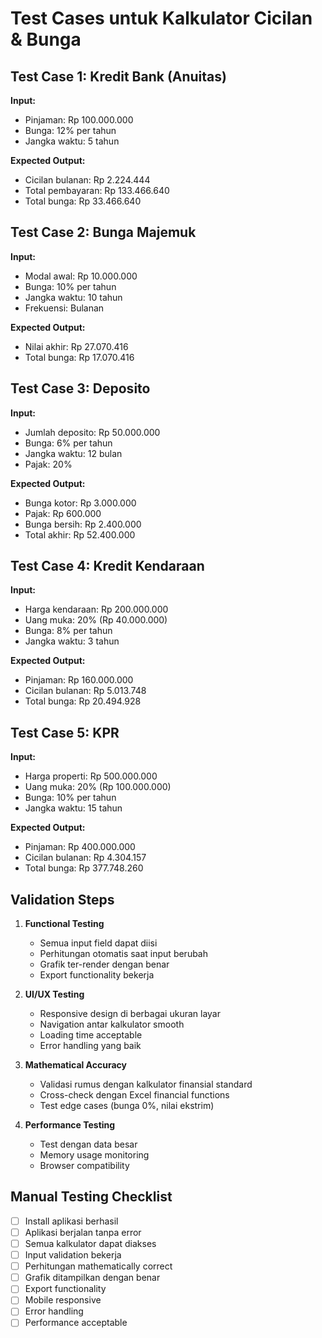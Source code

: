 # Test Cases untuk Kalkulator Cicilan & Bunga

## Test Case 1: Kredit Bank (Anuitas)
**Input:**
- Pinjaman: Rp 100.000.000
- Bunga: 12% per tahun
- Jangka waktu: 5 tahun

**Expected Output:**
- Cicilan bulanan: Rp 2.224.444
- Total pembayaran: Rp 133.466.640
- Total bunga: Rp 33.466.640

## Test Case 2: Bunga Majemuk
**Input:**
- Modal awal: Rp 10.000.000
- Bunga: 10% per tahun
- Jangka waktu: 10 tahun
- Frekuensi: Bulanan

**Expected Output:**
- Nilai akhir: Rp 27.070.416
- Total bunga: Rp 17.070.416

## Test Case 3: Deposito
**Input:**
- Jumlah deposito: Rp 50.000.000
- Bunga: 6% per tahun
- Jangka waktu: 12 bulan
- Pajak: 20%

**Expected Output:**
- Bunga kotor: Rp 3.000.000
- Pajak: Rp 600.000
- Bunga bersih: Rp 2.400.000
- Total akhir: Rp 52.400.000

## Test Case 4: Kredit Kendaraan
**Input:**
- Harga kendaraan: Rp 200.000.000
- Uang muka: 20% (Rp 40.000.000)
- Bunga: 8% per tahun
- Jangka waktu: 3 tahun

**Expected Output:**
- Pinjaman: Rp 160.000.000
- Cicilan bulanan: Rp 5.013.748
- Total bunga: Rp 20.494.928

## Test Case 5: KPR
**Input:**
- Harga properti: Rp 500.000.000
- Uang muka: 20% (Rp 100.000.000)
- Bunga: 10% per tahun
- Jangka waktu: 15 tahun

**Expected Output:**
- Pinjaman: Rp 400.000.000
- Cicilan bulanan: Rp 4.304.157
- Total bunga: Rp 377.748.260

## Validation Steps

1. **Functional Testing**
   - Semua input field dapat diisi
   - Perhitungan otomatis saat input berubah
   - Grafik ter-render dengan benar
   - Export functionality bekerja

2. **UI/UX Testing**
   - Responsive design di berbagai ukuran layar
   - Navigation antar kalkulator smooth
   - Loading time acceptable
   - Error handling yang baik

3. **Mathematical Accuracy**
   - Validasi rumus dengan kalkulator finansial standard
   - Cross-check dengan Excel financial functions
   - Test edge cases (bunga 0%, nilai ekstrim)

4. **Performance Testing**
   - Test dengan data besar
   - Memory usage monitoring
   - Browser compatibility

## Manual Testing Checklist

- [ ] Install aplikasi berhasil
- [ ] Aplikasi berjalan tanpa error
- [ ] Semua kalkulator dapat diakses
- [ ] Input validation bekerja
- [ ] Perhitungan mathematically correct
- [ ] Grafik ditampilkan dengan benar
- [ ] Export functionality
- [ ] Mobile responsive
- [ ] Error handling
- [ ] Performance acceptable
